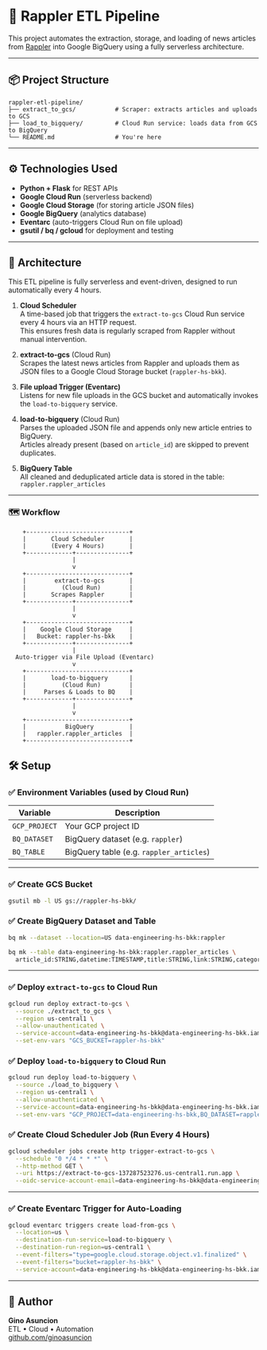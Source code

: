 # 📰 Rappler ETL Pipeline

This project automates the extraction, storage, and loading of news articles from [Rappler](https://www.rappler.com/latest/) into Google BigQuery using a fully serverless architecture.

---

## 📦 Project Structure

```
rappler-etl-pipeline/
├── extract_to_gcs/           # Scraper: extracts articles and uploads to GCS
├── load_to_bigquery/         # Cloud Run service: loads data from GCS to BigQuery
└── README.md                 # You're here
```

---

## ⚙️ Technologies Used

- **Python + Flask** for REST APIs
- **Google Cloud Run** (serverless backend)
- **Google Cloud Storage** (for storing article JSON files)
- **Google BigQuery** (analytics database)
- **Eventarc** (auto-triggers Cloud Run on file upload)
- **gsutil / bq / gcloud** for deployment and testing

---

## 🚀 Architecture

This ETL pipeline is fully serverless and event-driven, designed to run automatically every 4 hours.

1. **Cloud Scheduler**  
   A time-based job that triggers the `extract-to-gcs` Cloud Run service every 4 hours via an HTTP request.  
   This ensures fresh data is regularly scraped from Rappler without manual intervention.

2. **extract-to-gcs** (Cloud Run)  
   Scrapes the latest news articles from Rappler and uploads them as JSON files to a Google Cloud Storage bucket (`rappler-hs-bkk`).

3. **File upload Trigger (Eventarc)**  
   Listens for new file uploads in the GCS bucket and automatically invokes the `load-to-bigquery` service.

4. **load-to-bigquery** (Cloud Run)  
   Parses the uploaded JSON file and appends only new article entries to BigQuery.  
   Articles already present (based on `article_id`) are skipped to prevent duplicates.

5. **BigQuery Table**  
   All cleaned and deduplicated article data is stored in the table: `rappler.rappler_articles`

---

### 🗺️ Workflow

        +-----------------------------+
        |       Cloud Scheduler       |
        |       (Every 4 Hours)       |
        +-------------+---------------+
                      |
                      v
        +-----------------------------+
        |        extract-to-gcs       |
        |          (Cloud Run)        |
        |       Scrapes Rappler       |
        +-------------+---------------+
                      |
                      v
        +-----------------------------+
        |    Google Cloud Storage     |
        |   Bucket: rappler-hs-bkk    |
        +-------------+---------------+
                      |
      Auto-trigger via File Upload (Eventarc)
                      v
        +-----------------------------+
        |       load-to-bigquery      |
        |          (Cloud Run)        |
        |     Parses & Loads to BQ    |
        +-------------+---------------+
                      |
                      v
        +-----------------------------+
        |           BigQuery          |
        |   rappler.rappler_articles  |
        +-----------------------------+





## 🛠️ Setup

### ✅ Environment Variables (used by Cloud Run)

| Variable              | Description                    |
|-----------------------|--------------------------------|
| `GCP_PROJECT`         | Your GCP project ID            |
| `BQ_DATASET`          | BigQuery dataset (e.g. `rappler`)  |
| `BQ_TABLE`            | BigQuery table (e.g. `rappler_articles`) |


---

### ✅ Create GCS Bucket
```bash
gsutil mb -l US gs://rappler-hs-bkk/
```

### ✅ Create BigQuery Dataset and Table

```bash
bq mk --dataset --location=US data-engineering-hs-bkk:rappler

bq mk --table data-engineering-hs-bkk:rappler.rappler_articles \
  article_id:STRING,datetime:TIMESTAMP,title:STRING,link:STRING,categories:STRING,tags:STRING
```
---

### ✅ Deploy `extract-to-gcs` to Cloud Run

```bash
gcloud run deploy extract-to-gcs \
  --source ./extract_to_gcs \
  --region us-central1 \
  --allow-unauthenticated \
  --service-account=data-engineering-hs-bkk@data-engineering-hs-bkk.iam.gserviceaccount.com \
  --set-env-vars "GCS_BUCKET=rappler-hs-bkk"
```

### ✅ Deploy `load-to-bigquery` to Cloud Run

```bash
gcloud run deploy load-to-bigquery \
  --source ./load_to_bigquery \
  --region us-central1 \
  --allow-unauthenticated \
  --service-account=data-engineering-hs-bkk@data-engineering-hs-bkk.iam.gserviceaccount.com \
  --set-env-vars "GCP_PROJECT=data-engineering-hs-bkk,BQ_DATASET=rappler,BQ_TABLE=rappler_articles"
```


### ✅ Create Cloud Scheduler Job (Run Every 4 Hours)
```bash
gcloud scheduler jobs create http trigger-extract-to-gcs \
  --schedule "0 */4 * * *" \
  --http-method GET \
  --uri https://extract-to-gcs-137287523276.us-central1.run.app \
  --oidc-service-account-email=data-engineering-hs-bkk@data-engineering-hs-bkk.iam.gs
```
---

### ✅ Create Eventarc Trigger for Auto-Loading

```bash
gcloud eventarc triggers create load-from-gcs \
  --location=us \
  --destination-run-service=load-to-bigquery \
  --destination-run-region=us-central1 \
  --event-filters="type=google.cloud.storage.object.v1.finalized" \
  --event-filters="bucket=rappler-hs-bkk" \
  --service-account=data-engineering-hs-bkk@data-engineering-hs-bkk.iam.gserviceaccount.com
```

---

## 🙌 Author

**Gino Asuncion**  
ETL • Cloud • Automation  
[github.com/ginoasuncion](https://github.com/ginoasuncion)
